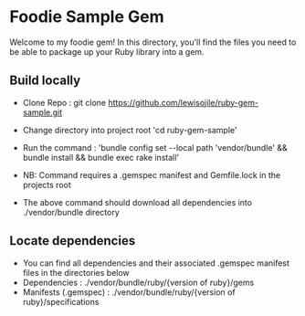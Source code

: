 # Foodie Sample Gem

Welcome to my foodie gem! In this directory, you'll find the files you need to be able to package up your Ruby library into a gem.
## Build locally
- Clone Repo : git clone https://github.com/lewisojile/ruby-gem-sample.git
- Change directory into project root 'cd ruby-gem-sample'
- Run the command : 'bundle config set --local path 'vendor/bundle' && bundle install && bundle exec rake install'
- NB: Command requires a .gemspec manifest and Gemfile.lock in the projects root

- The above command should download all dependencies into ./vendor/bundle directory

## Locate dependencies
- You can find all dependencies and their associated .gemspec manifest files in the directories below
- Dependencies : ./vendor/bundle/ruby/{version of ruby}/gems
- Manifests (.gemspec) : ./vendor/bundle/ruby/{version of ruby}/specifications

